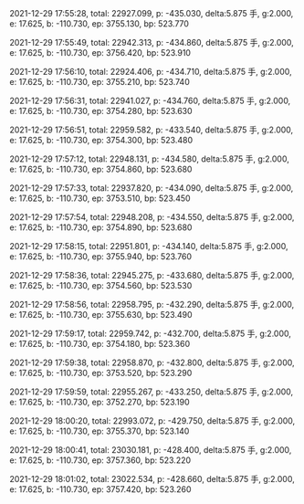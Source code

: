 2021-12-29 17:55:28, total: 22927.099, p: -435.030, delta:5.875 手, g:2.000, e: 17.625, b: -110.730, ep: 3755.130, bp: 523.770

2021-12-29 17:55:49, total: 22942.313, p: -434.860, delta:5.875 手, g:2.000, e: 17.625, b: -110.730, ep: 3756.420, bp: 523.910

2021-12-29 17:56:10, total: 22924.406, p: -434.710, delta:5.875 手, g:2.000, e: 17.625, b: -110.730, ep: 3755.210, bp: 523.740

2021-12-29 17:56:31, total: 22941.027, p: -434.760, delta:5.875 手, g:2.000, e: 17.625, b: -110.730, ep: 3754.280, bp: 523.630

2021-12-29 17:56:51, total: 22959.582, p: -433.540, delta:5.875 手, g:2.000, e: 17.625, b: -110.730, ep: 3754.300, bp: 523.480

2021-12-29 17:57:12, total: 22948.131, p: -434.580, delta:5.875 手, g:2.000, e: 17.625, b: -110.730, ep: 3754.860, bp: 523.680

2021-12-29 17:57:33, total: 22937.820, p: -434.090, delta:5.875 手, g:2.000, e: 17.625, b: -110.730, ep: 3753.510, bp: 523.450

2021-12-29 17:57:54, total: 22948.208, p: -434.550, delta:5.875 手, g:2.000, e: 17.625, b: -110.730, ep: 3754.890, bp: 523.680

2021-12-29 17:58:15, total: 22951.801, p: -434.140, delta:5.875 手, g:2.000, e: 17.625, b: -110.730, ep: 3755.940, bp: 523.760

2021-12-29 17:58:36, total: 22945.275, p: -433.680, delta:5.875 手, g:2.000, e: 17.625, b: -110.730, ep: 3754.560, bp: 523.530

2021-12-29 17:58:56, total: 22958.795, p: -432.290, delta:5.875 手, g:2.000, e: 17.625, b: -110.730, ep: 3755.630, bp: 523.490

2021-12-29 17:59:17, total: 22959.742, p: -432.700, delta:5.875 手, g:2.000, e: 17.625, b: -110.730, ep: 3754.180, bp: 523.360

2021-12-29 17:59:38, total: 22958.870, p: -432.800, delta:5.875 手, g:2.000, e: 17.625, b: -110.730, ep: 3753.520, bp: 523.290

2021-12-29 17:59:59, total: 22955.267, p: -433.250, delta:5.875 手, g:2.000, e: 17.625, b: -110.730, ep: 3752.270, bp: 523.190

2021-12-29 18:00:20, total: 22993.072, p: -429.750, delta:5.875 手, g:2.000, e: 17.625, b: -110.730, ep: 3755.370, bp: 523.140

2021-12-29 18:00:41, total: 23030.181, p: -428.400, delta:5.875 手, g:2.000, e: 17.625, b: -110.730, ep: 3757.360, bp: 523.220

2021-12-29 18:01:02, total: 23022.534, p: -428.660, delta:5.875 手, g:2.000, e: 17.625, b: -110.730, ep: 3757.420, bp: 523.260